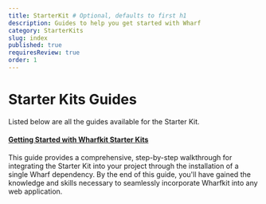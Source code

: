 ```yaml
---
title: StarterKit # Optional, defaults to first h1
description: Guides to help you get started with Wharf
category: StarterKits
slug: index
published: true
requiresReview: true
order: 1
---
```


# Starter Kits Guides

Listed below are all the guides available for the Starter Kit.

#### [Getting Started with Wharfkit Starter Kits](/guides/starter-kits/getting-started-with-wharfkit-starter-kits)

This guide provides a comprehensive, step-by-step walkthrough for integrating the Starter Kit into your project through the installation of a single Wharf dependency. By the end of this guide, you'll have gained the knowledge and skills necessary to seamlessly incorporate Wharfkit into any web application.
